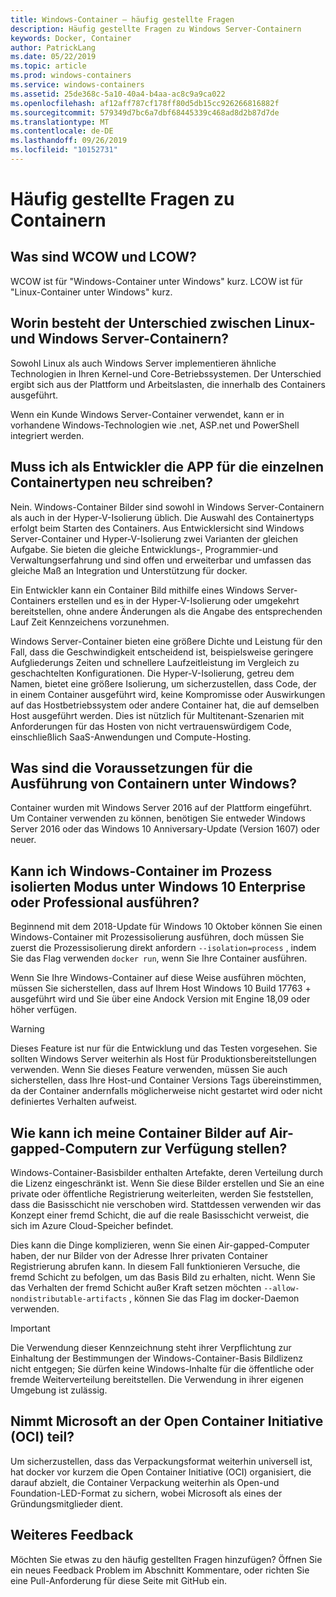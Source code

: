 ```yaml
---
title: Windows-Container – häufig gestellte Fragen
description: Häufig gestellte Fragen zu Windows Server-Containern
keywords: Docker, Container
author: PatrickLang
ms.date: 05/22/2019
ms.topic: article
ms.prod: windows-containers
ms.service: windows-containers
ms.assetid: 25de368c-5a10-40a4-b4aa-ac8c9a9ca022
ms.openlocfilehash: af12aff787cf178ff80d5db15cc926266816882f
ms.sourcegitcommit: 579349d7bc6a7dbf68445339c468ad8d2b87d7de
ms.translationtype: MT
ms.contentlocale: de-DE
ms.lasthandoff: 09/26/2019
ms.locfileid: "10152731"
---
```

# <a name="frequently-asked-questions-about-containers"></a>Häufig gestellte Fragen zu Containern

## <a name="what-are-wcow-and-lcow"></a>Was sind WCOW und LCOW?

WCOW ist für "Windows-Container unter Windows" kurz. LCOW ist für "Linux-Container unter Windows" kurz.

## <a name="whats-the-difference-between-linux-and-windows-server-containers"></a>Worin besteht der Unterschied zwischen Linux-und Windows Server-Containern?

Sowohl Linux als auch Windows Server implementieren ähnliche Technologien in Ihren Kernel-und Core-Betriebssystemen. Der Unterschied ergibt sich aus der Plattform und Arbeitslasten, die innerhalb des Containers ausgeführt.  

Wenn ein Kunde Windows Server-Container verwendet, kann er in vorhandene Windows-Technologien wie .net, ASP.net und PowerShell integriert werden.

## <a name="as-a-developer-do-i-have-to-rewrite-my-app-for-each-type-of-container"></a>Muss ich als Entwickler die APP für die einzelnen Containertypen neu schreiben?

Nein. Windows-Container Bilder sind sowohl in Windows Server-Containern als auch in der Hyper-V-Isolierung üblich. Die Auswahl des Containertyps erfolgt beim Starten des Containers. Aus Entwicklersicht sind Windows Server-Container und Hyper-V-Isolierung zwei Varianten der gleichen Aufgabe. Sie bieten die gleiche Entwicklungs-, Programmier-und Verwaltungserfahrung und sind offen und erweiterbar und umfassen das gleiche Maß an Integration und Unterstützung für docker.

Ein Entwickler kann ein Container Bild mithilfe eines Windows Server-Containers erstellen und es in der Hyper-V-Isolierung oder umgekehrt bereitstellen, ohne andere Änderungen als die Angabe des entsprechenden Lauf Zeit Kennzeichens vorzunehmen.

Windows Server-Container bieten eine größere Dichte und Leistung für den Fall, dass die Geschwindigkeit entscheidend ist, beispielsweise geringere Aufgliederungs Zeiten und schnellere Laufzeitleistung im Vergleich zu geschachtelten Konfigurationen. Die Hyper-V-Isolierung, getreu dem Namen, bietet eine größere Isolierung, um sicherzustellen, dass Code, der in einem Container ausgeführt wird, keine Kompromisse oder Auswirkungen auf das Hostbetriebssystem oder andere Container hat, die auf demselben Host ausgeführt werden. Dies ist nützlich für Multitenant-Szenarien mit Anforderungen für das Hosten von nicht vertrauenswürdigem Code, einschließlich SaaS-Anwendungen und Compute-Hosting.

## <a name="what-are-the-prerequisites-for-running-containers-on-windows"></a>Was sind die Voraussetzungen für die Ausführung von Containern unter Windows?

Container wurden mit Windows Server 2016 auf der Plattform eingeführt. Um Container verwenden zu können, benötigen Sie entweder Windows Server 2016 oder das Windows 10 Anniversary-Update (Version 1607) oder neuer.

## <a name="can-i-run-windows-containers-in-process-isolated-mode-on-windows-10-enterprise-or-professional"></a>Kann ich Windows-Container im Prozess isolierten Modus unter Windows 10 Enterprise oder Professional ausführen?

Beginnend mit dem 2018-Update für Windows 10 Oktober können Sie einen Windows-Container mit Prozessisolierung ausführen, doch müssen Sie zuerst die Prozessisolierung direkt anfordern `--isolation=process` , indem Sie das Flag verwenden `docker run`, wenn Sie Ihre Container ausführen.

Wenn Sie Ihre Windows-Container auf diese Weise ausführen möchten, müssen Sie sicherstellen, dass auf Ihrem Host Windows 10 Build 17763 + ausgeführt wird und Sie über eine Andock Version mit Engine 18,09 oder höher verfügen.

> [!WARNING]
> Dieses Feature ist nur für die Entwicklung und das Testen vorgesehen. Sie sollten Windows Server weiterhin als Host für Produktionsbereitstellungen verwenden. Wenn Sie dieses Feature verwenden, müssen Sie auch sicherstellen, dass Ihre Host-und Container Versions Tags übereinstimmen, da der Container andernfalls möglicherweise nicht gestartet wird oder nicht definiertes Verhalten aufweist.

## <a name="how-do-i-make-my-container-images-available-on-air-gapped-machines"></a>Wie kann ich meine Container Bilder auf Air-gapped-Computern zur Verfügung stellen?

Windows-Container-Basisbilder enthalten Artefakte, deren Verteilung durch die Lizenz eingeschränkt ist. Wenn Sie diese Bilder erstellen und Sie an eine private oder öffentliche Registrierung weiterleiten, werden Sie feststellen, dass die Basisschicht nie verschoben wird. Stattdessen verwenden wir das Konzept einer fremd Schicht, die auf die reale Basisschicht verweist, die sich im Azure Cloud-Speicher befindet.

Dies kann die Dinge komplizieren, wenn Sie einen Air-gapped-Computer haben, der nur Bilder von der Adresse Ihrer privaten Container Registrierung abrufen kann. In diesem Fall funktionieren Versuche, die fremd Schicht zu befolgen, um das Basis Bild zu erhalten, nicht. Wenn Sie das Verhalten der fremd Schicht außer Kraft setzen möchten `--allow-nondistributable-artifacts` , können Sie das Flag im docker-Daemon verwenden.

> [!IMPORTANT]
> Die Verwendung dieser Kennzeichnung steht ihrer Verpflichtung zur Einhaltung der Bestimmungen der Windows-Container-Basis Bildlizenz nicht entgegen; Sie dürfen keine Windows-Inhalte für die öffentliche oder fremde Weiterverteilung bereitstellen. Die Verwendung in ihrer eigenen Umgebung ist zulässig.

## <a name="is-microsoft-participating-in-the-open-container-initiative-oci"></a>Nimmt Microsoft an der Open Container Initiative (OCI) teil?

Um sicherzustellen, dass das Verpackungsformat weiterhin universell ist, hat docker vor kurzem die Open Container Initiative (OCI) organisiert, die darauf abzielt, die Container Verpackung weiterhin als Open-und Foundation-LED-Format zu sichern, wobei Microsoft als eines der Gründungsmitglieder dient.

## <a name="additional-feedback"></a>Weiteres Feedback

Möchten Sie etwas zu den häufig gestellten Fragen hinzufügen? Öffnen Sie ein neues Feedback Problem im Abschnitt Kommentare, oder richten Sie eine Pull-Anforderung für diese Seite mit GitHub ein.
